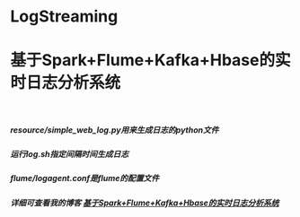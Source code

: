 # LogStreaming

<h1>基于Spark+Flume+Kafka+Hbase的实时日志分析系统</h1><br /> 
<h5>resource/simple_web_log.py用来生成日志的python文件</h5\><br />  
         <h5>运行log.sh指定间隔时间生成日志</h5\><br />  
         <h5>flume/logagent.conf是flume的配置文件</h5\><br />  
<h5>详细可查看我的博客 <a href="http://www.bestwen.top/blog/articles/59">基于Spark+Flume+Kafka+Hbase的实时日志分析系统</a></h5><br />  
            
